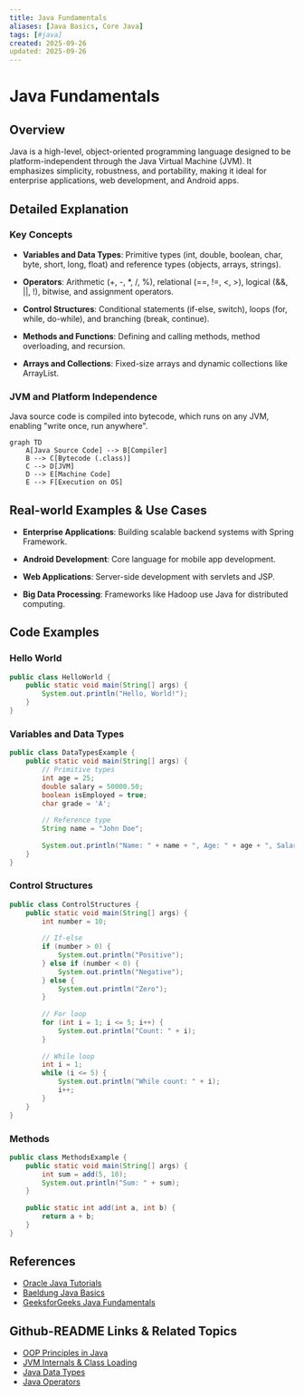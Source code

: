 ```yaml
---
title: Java Fundamentals
aliases: [Java Basics, Core Java]
tags: [#java]
created: 2025-09-26
updated: 2025-09-26
---
```


# Java Fundamentals

## Overview

Java is a high-level, object-oriented programming language designed to be platform-independent through the Java Virtual Machine (JVM). It emphasizes simplicity, robustness, and portability, making it ideal for enterprise applications, web development, and Android apps.

## Detailed Explanation

### Key Concepts

- **Variables and Data Types**: Primitive types (int, double, boolean, char, byte, short, long, float) and reference types (objects, arrays, strings).

- **Operators**: Arithmetic (+, -, *, /, %), relational (==, !=, <, >), logical (&&, ||, !), bitwise, and assignment operators.

- **Control Structures**: Conditional statements (if-else, switch), loops (for, while, do-while), and branching (break, continue).

- **Methods and Functions**: Defining and calling methods, method overloading, and recursion.

- **Arrays and Collections**: Fixed-size arrays and dynamic collections like ArrayList.

### JVM and Platform Independence

Java source code is compiled into bytecode, which runs on any JVM, enabling "write once, run anywhere".

```mermaid
graph TD
    A[Java Source Code] --> B[Compiler]
    B --> C[Bytecode (.class)]
    C --> D[JVM]
    D --> E[Machine Code]
    E --> F[Execution on OS]
```

## Real-world Examples & Use Cases

- **Enterprise Applications**: Building scalable backend systems with Spring Framework.

- **Android Development**: Core language for mobile app development.

- **Web Applications**: Server-side development with servlets and JSP.

- **Big Data Processing**: Frameworks like Hadoop use Java for distributed computing.

## Code Examples

### Hello World

```java
public class HelloWorld {
    public static void main(String[] args) {
        System.out.println("Hello, World!");
    }
}
```

### Variables and Data Types

```java
public class DataTypesExample {
    public static void main(String[] args) {
        // Primitive types
        int age = 25;
        double salary = 50000.50;
        boolean isEmployed = true;
        char grade = 'A';
        
        // Reference type
        String name = "John Doe";
        
        System.out.println("Name: " + name + ", Age: " + age + ", Salary: " + salary);
    }
}
```

### Control Structures

```java
public class ControlStructures {
    public static void main(String[] args) {
        int number = 10;
        
        // If-else
        if (number > 0) {
            System.out.println("Positive");
        } else if (number < 0) {
            System.out.println("Negative");
        } else {
            System.out.println("Zero");
        }
        
        // For loop
        for (int i = 1; i <= 5; i++) {
            System.out.println("Count: " + i);
        }
        
        // While loop
        int i = 1;
        while (i <= 5) {
            System.out.println("While count: " + i);
            i++;
        }
    }
}
```

### Methods

```java
public class MethodsExample {
    public static void main(String[] args) {
        int sum = add(5, 10);
        System.out.println("Sum: " + sum);
    }
    
    public static int add(int a, int b) {
        return a + b;
    }
}
```

## References

- [Oracle Java Tutorials](https://docs.oracle.com/javase/tutorial/)
- [Baeldung Java Basics](https://www.baeldung.com/java)
- [GeeksforGeeks Java Fundamentals](https://www.geeksforgeeks.org/java/)

## Github-README Links & Related Topics

- [OOP Principles in Java](../oop-principles-in-java/README.md)
- [JVM Internals & Class Loading](../jvm-internals-and-class-loading/README.md)
- [Java Data Types](../java-data-types/README.md)
- [Java Operators](../java-operators/README.md)
